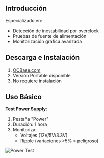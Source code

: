 ## Introducción
Especializado en:
- Detección de inestabilidad por overclock
- Pruebas de fuente de alimentación
- Monitorización gráfica avanzada

## Descarga e Instalación
1. [OCBase.com](https://www.ocbase.com)
2. Versión Portable disponible
3. No requiere instalación

## Uso Básico
**Test Power Supply**:
1. Pestaña "Power"
2. Duración: 1 hora
3. Monitoriza:
   - Voltajes (12V/5V/3.3V)
   - Ripple (variaciones >5% = peligroso)

![Power Test](https://i.imgur.com/OCCT-power.png)